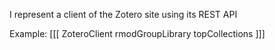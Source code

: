 I represent a client of the Zotero site using its REST API

Example:
[[[
	ZoteroClient rmodGroupLibrary topCollections
]]]